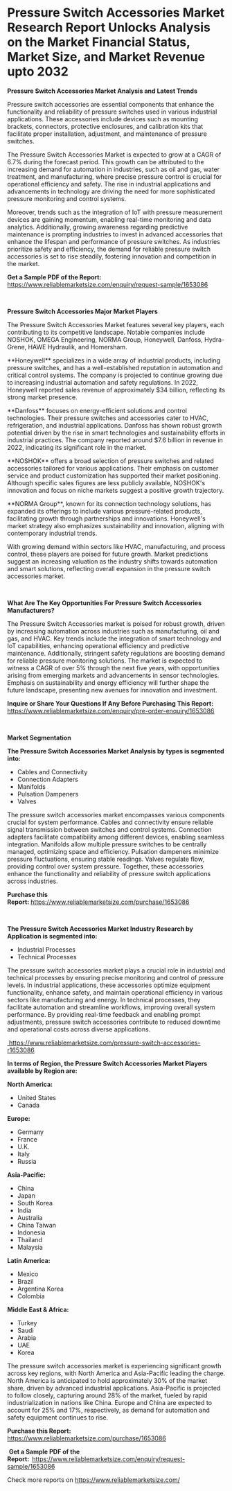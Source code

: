 <p><h1>Pressure Switch Accessories Market Research Report Unlocks Analysis on the Market Financial Status, Market Size, and Market Revenue upto 2032</h1></p><p><strong>Pressure Switch Accessories Market Analysis and Latest Trends</strong></p>
<p><p>Pressure switch accessories are essential components that enhance the functionality and reliability of pressure switches used in various industrial applications. These accessories include devices such as mounting brackets, connectors, protective enclosures, and calibration kits that facilitate proper installation, adjustment, and maintenance of pressure switches.</p><p>The Pressure Switch Accessories Market is expected to grow at a CAGR of 6.7% during the forecast period. This growth can be attributed to the increasing demand for automation in industries, such as oil and gas, water treatment, and manufacturing, where precise pressure control is crucial for operational efficiency and safety. The rise in industrial applications and advancements in technology are driving the need for more sophisticated pressure monitoring and control systems.</p><p>Moreover, trends such as the integration of IoT with pressure measurement devices are gaining momentum, enabling real-time monitoring and data analytics. Additionally, growing awareness regarding predictive maintenance is prompting industries to invest in advanced accessories that enhance the lifespan and performance of pressure switches. As industries prioritize safety and efficiency, the demand for reliable pressure switch accessories is set to rise steadily, fostering innovation and competition in the market.</p></p>
<p><strong>Get a Sample PDF of the Report:&nbsp;</strong> <a href="https://www.reliablemarketsize.com/enquiry/request-sample/1653086?utm_campaign=2457&utm_medium=2&utm_source=Github&utm_content=ia&utm_term=05032025&utm_id=pressure-switch-accessories">https://www.reliablemarketsize.com/enquiry/request-sample/1653086</a></p>
<p>&nbsp;</p>
<p><strong>Pressure Switch Accessories Major Market Players</strong></p>
<p><p>The Pressure Switch Accessories Market features several key players, each contributing to its competitive landscape. Notable companies include NOSHOK, OMEGA Engineering, NORMA Group, Honeywell, Danfoss, Hydra-Grene, HAWE Hydraulik, and Homersham.</p><p>**Honeywell** specializes in a wide array of industrial products, including pressure switches, and has a well-established reputation in automation and critical control systems. The company is projected to continue growing due to increasing industrial automation and safety regulations. In 2022, Honeywell reported sales revenue of approximately $34 billion, reflecting its strong market presence.</p><p>**Danfoss** focuses on energy-efficient solutions and control technologies. Their pressure switches and accessories cater to HVAC, refrigeration, and industrial applications. Danfoss has shown robust growth potential driven by the rise in smart technologies and sustainability efforts in industrial practices. The company reported around $7.6 billion in revenue in 2022, indicating its significant role in the market.</p><p>**NOSHOK** offers a broad selection of pressure switches and related accessories tailored for various applications. Their emphasis on customer service and product customization has supported their market positioning. Although specific sales figures are less publicly available, NOSHOK's innovation and focus on niche markets suggest a positive growth trajectory.</p><p>**NORMA Group**, known for its connection technology solutions, has expanded its offerings to include various pressure-related products, facilitating growth through partnerships and innovations. Honeywell's market strategy also emphasizes sustainability and innovation, aligning with contemporary industrial trends.</p><p>With growing demand within sectors like HVAC, manufacturing, and process control, these players are poised for future growth. Market predictions suggest an increasing valuation as the industry shifts towards automation and smart solutions, reflecting overall expansion in the pressure switch accessories market.</p></p>
<p>&nbsp;</p>
<p><strong>What Are The Key Opportunities For Pressure Switch Accessories Manufacturers?</strong></p>
<p><p>The Pressure Switch Accessories market is poised for robust growth, driven by increasing automation across industries such as manufacturing, oil and gas, and HVAC. Key trends include the integration of smart technology and IoT capabilities, enhancing operational efficiency and predictive maintenance. Additionally, stringent safety regulations are boosting demand for reliable pressure monitoring solutions. The market is expected to witness a CAGR of over 5% through the next five years, with opportunities arising from emerging markets and advancements in sensor technologies. Emphasis on sustainability and energy efficiency will further shape the future landscape, presenting new avenues for innovation and investment.</p></p>
<p><strong>Inquire or Share Your Questions If Any Before Purchasing This Report:</strong> <a href="https://www.reliablemarketsize.com/enquiry/pre-order-enquiry/1653086?utm_campaign=2457&utm_medium=2&utm_source=Github&utm_content=ia&utm_term=05032025&utm_id=pressure-switch-accessories">https://www.reliablemarketsize.com/enquiry/pre-order-enquiry/1653086</a></p>
<p>&nbsp;</p>
<p><strong>Market Segmentation</strong></p>
<p><strong>The Pressure Switch Accessories Market Analysis by types is segmented into:</strong></p>
<p><ul><li>Cables and Connectivity</li><li>Connection Adapters</li><li>Manifolds</li><li>Pulsation Dampeners</li><li>Valves</li></ul></p>
<p><p>The pressure switch accessories market encompasses various components crucial for system performance. Cables and connectivity ensure reliable signal transmission between switches and control systems. Connection adapters facilitate compatibility among different devices, enabling seamless integration. Manifolds allow multiple pressure switches to be centrally managed, optimizing space and efficiency. Pulsation dampeners minimize pressure fluctuations, ensuring stable readings. Valves regulate flow, providing control over system pressure. Together, these accessories enhance the functionality and reliability of pressure switch applications across industries.</p></p>
<p><strong>Purchase this Report:&nbsp;</strong><a href="https://www.reliablemarketsize.com/purchase/1653086?utm_campaign=2457&utm_medium=2&utm_source=Github&utm_content=ia&utm_term=05032025&utm_id=pressure-switch-accessories">https://www.reliablemarketsize.com/purchase/1653086</a></p>
<p>&nbsp;</p>
<p><strong>The Pressure Switch Accessories Market Industry Research by Application is segmented into:</strong></p>
<p><ul><li>Industrial Processes</li><li>Technical Processes</li></ul></p>
<p><p>The pressure switch accessories market plays a crucial role in industrial and technical processes by ensuring precise monitoring and control of pressure levels. In industrial applications, these accessories optimize equipment functionality, enhance safety, and maintain operational efficiency in various sectors like manufacturing and energy. In technical processes, they facilitate automation and streamline workflows, improving overall system performance. By providing real-time feedback and enabling prompt adjustments, pressure switch accessories contribute to reduced downtime and operational costs across diverse applications.</p></p>
<p><a href="https://www.reliablemarketsize.com/pressure-switch-accessories-r1653086?utm_campaign=2457&utm_medium=2&utm_source=Github&utm_content=ia&utm_term=05032025&utm_id=pressure-switch-accessories">&nbsp;https://www.reliablemarketsize.com/pressure-switch-accessories-r1653086</a></p>
<p><strong>In terms of Region, the Pressure Switch Accessories Market Players available by Region are:</strong></p>
<p>
    <p> <strong> North America: </strong>
        <ul>
            <li>United States</li>
            <li>Canada</li>
        </ul>
        </p> 
    <p> <strong> Europe: </strong>
        <ul>
            <li>Germany</li>
            <li>France</li>
            <li>U.K.</li>
            <li>Italy</li>
            <li>Russia</li>
        </ul>
        </p> 
    <p> <strong> Asia-Pacific: </strong>
        <ul>
            <li>China</li>
            <li>Japan</li>
            <li>South Korea</li>
            <li>India</li>
            <li>Australia</li>
            <li>China Taiwan</li>
            <li>Indonesia</li>
            <li>Thailand</li>
            <li>Malaysia</li>
        </ul>
        </p> 
    <p> <strong> Latin America: </strong>
        <ul>
            <li>Mexico</li>
            <li>Brazil</li>
            <li>Argentina Korea</li>
            <li>Colombia</li>
        </ul>
        </p> 
    <p> <strong> Middle East & Africa: </strong>
        <ul>
            <li>Turkey</li>
            <li>Saudi</li>
            <li>Arabia</li>
            <li>UAE</li>
            <li>Korea</li>
        </ul>
    </p>
    </p>
<p><p>The pressure switch accessories market is experiencing significant growth across key regions, with North America and Asia-Pacific leading the charge. North America is anticipated to hold approximately 30% of the market share, driven by advanced industrial applications. Asia-Pacific is projected to follow closely, capturing around 28% of the market, fueled by rapid industrialization in nations like China. Europe and China are expected to account for 25% and 17%, respectively, as demand for automation and safety equipment continues to rise.</p></p>
<p><strong>Purchase this Report: </strong><a href="https://www.reliablemarketsize.com/purchase/1653086?utm_campaign=2457&utm_medium=2&utm_source=Github&utm_content=ia&utm_term=05032025&utm_id=pressure-switch-accessories">https://www.reliablemarketsize.com/purchase/1653086</a></p>
<p>&nbsp;<strong>Get a Sample PDF of the Report:&nbsp;&nbsp;</strong><a href="https://www.reliablemarketsize.com/enquiry/request-sample/1653086?utm_campaign=2457&utm_medium=2&utm_source=Github&utm_content=ia&utm_term=05032025&utm_id=pressure-switch-accessories">https://www.reliablemarketsize.com/enquiry/request-sample/1653086</a></p>
<p><strong></strong></p>
<p>Check more reports on <a href="https://www.reliablemarketsize.com/?utm_campaign=2457&utm_medium=2&utm_source=Github&utm_content=ia&utm_term=05032025&utm_id=pressure-switch-accessories">https://www.reliablemarketsize.com/</a></p>
